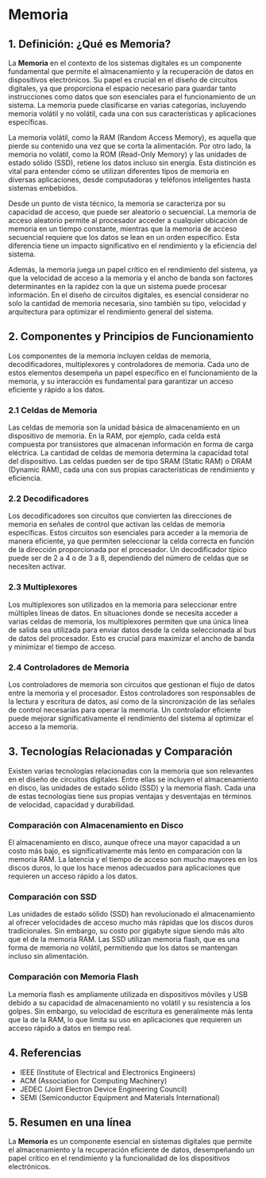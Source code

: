 # Memoria

## 1. Definición: ¿Qué es **Memoria**?
La **Memoria** en el contexto de los sistemas digitales es un componente fundamental que permite el almacenamiento y la recuperación de datos en dispositivos electrónicos. Su papel es crucial en el diseño de circuitos digitales, ya que proporciona el espacio necesario para guardar tanto instrucciones como datos que son esenciales para el funcionamiento de un sistema. La memoria puede clasificarse en varias categorías, incluyendo memoria volátil y no volátil, cada una con sus características y aplicaciones específicas.

La memoria volátil, como la RAM (Random Access Memory), es aquella que pierde su contenido una vez que se corta la alimentación. Por otro lado, la memoria no volátil, como la ROM (Read-Only Memory) y las unidades de estado sólido (SSD), retiene los datos incluso sin energía. Esta distinción es vital para entender cómo se utilizan diferentes tipos de memoria en diversas aplicaciones, desde computadoras y teléfonos inteligentes hasta sistemas embebidos.

Desde un punto de vista técnico, la memoria se caracteriza por su capacidad de acceso, que puede ser aleatorio o secuencial. La memoria de acceso aleatorio permite al procesador acceder a cualquier ubicación de memoria en un tiempo constante, mientras que la memoria de acceso secuencial requiere que los datos se lean en un orden específico. Esta diferencia tiene un impacto significativo en el rendimiento y la eficiencia del sistema.

Además, la memoria juega un papel crítico en el rendimiento del sistema, ya que la velocidad de acceso a la memoria y el ancho de banda son factores determinantes en la rapidez con la que un sistema puede procesar información. En el diseño de circuitos digitales, es esencial considerar no solo la cantidad de memoria necesaria, sino también su tipo, velocidad y arquitectura para optimizar el rendimiento general del sistema.

## 2. Componentes y Principios de Funcionamiento
Los componentes de la memoria incluyen celdas de memoria, decodificadores, multiplexores y controladores de memoria. Cada uno de estos elementos desempeña un papel específico en el funcionamiento de la memoria, y su interacción es fundamental para garantizar un acceso eficiente y rápido a los datos.

### 2.1 Celdas de Memoria
Las celdas de memoria son la unidad básica de almacenamiento en un dispositivo de memoria. En la RAM, por ejemplo, cada celda está compuesta por transistores que almacenan información en forma de carga eléctrica. La cantidad de celdas de memoria determina la capacidad total del dispositivo. Las celdas pueden ser de tipo SRAM (Static RAM) o DRAM (Dynamic RAM), cada una con sus propias características de rendimiento y eficiencia.

### 2.2 Decodificadores
Los decodificadores son circuitos que convierten las direcciones de memoria en señales de control que activan las celdas de memoria específicas. Estos circuitos son esenciales para acceder a la memoria de manera eficiente, ya que permiten seleccionar la celda correcta en función de la dirección proporcionada por el procesador. Un decodificador típico puede ser de 2 a 4 o de 3 a 8, dependiendo del número de celdas que se necesiten activar.

### 2.3 Multiplexores
Los multiplexores son utilizados en la memoria para seleccionar entre múltiples líneas de datos. En situaciones donde se necesita acceder a varias celdas de memoria, los multiplexores permiten que una única línea de salida sea utilizada para enviar datos desde la celda seleccionada al bus de datos del procesador. Esto es crucial para maximizar el ancho de banda y minimizar el tiempo de acceso.

### 2.4 Controladores de Memoria
Los controladores de memoria son circuitos que gestionan el flujo de datos entre la memoria y el procesador. Estos controladores son responsables de la lectura y escritura de datos, así como de la sincronización de las señales de control necesarias para operar la memoria. Un controlador eficiente puede mejorar significativamente el rendimiento del sistema al optimizar el acceso a la memoria.

## 3. Tecnologías Relacionadas y Comparación
Existen varias tecnologías relacionadas con la memoria que son relevantes en el diseño de circuitos digitales. Entre ellas se incluyen el almacenamiento en disco, las unidades de estado sólido (SSD) y la memoria flash. Cada una de estas tecnologías tiene sus propias ventajas y desventajas en términos de velocidad, capacidad y durabilidad.

### Comparación con Almacenamiento en Disco
El almacenamiento en disco, aunque ofrece una mayor capacidad a un costo más bajo, es significativamente más lento en comparación con la memoria RAM. La latencia y el tiempo de acceso son mucho mayores en los discos duros, lo que los hace menos adecuados para aplicaciones que requieren un acceso rápido a los datos.

### Comparación con SSD
Las unidades de estado sólido (SSD) han revolucionado el almacenamiento al ofrecer velocidades de acceso mucho más rápidas que los discos duros tradicionales. Sin embargo, su costo por gigabyte sigue siendo más alto que el de la memoria RAM. Las SSD utilizan memoria flash, que es una forma de memoria no volátil, permitiendo que los datos se mantengan incluso sin alimentación.

### Comparación con Memoria Flash
La memoria flash es ampliamente utilizada en dispositivos móviles y USB debido a su capacidad de almacenamiento no volátil y su resistencia a los golpes. Sin embargo, su velocidad de escritura es generalmente más lenta que la de la RAM, lo que limita su uso en aplicaciones que requieren un acceso rápido a datos en tiempo real.

## 4. Referencias
- IEEE (Institute of Electrical and Electronics Engineers)
- ACM (Association for Computing Machinery)
- JEDEC (Joint Electron Device Engineering Council)
- SEMI (Semiconductor Equipment and Materials International)

## 5. Resumen en una línea
La **Memoria** es un componente esencial en sistemas digitales que permite el almacenamiento y la recuperación eficiente de datos, desempeñando un papel crítico en el rendimiento y la funcionalidad de los dispositivos electrónicos.